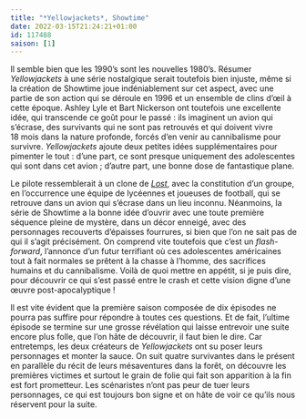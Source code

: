 ```yaml
---
title: "*Yellowjackets*, Showtime"
date: 2022-03-15T21:24:21+01:00
id: 117488 
saison: [1]
---
```


Il semble bien que les 1990’s sont les nouvelles 1980’s. Résumer *Yellowjackets* à une série nostalgique serait toutefois bien injuste, même si la création de Showtime joue indéniablement sur cet aspect, avec une partie de son action qui se déroule en 1996 et un ensemble de clins d’œil à cette époque. Ashley Lyle et Bart Nickerson ont toutefois une excellente idée, qui transcende ce goût pour le passé : ils imaginent un avion qui s’écrase, des survivants qui ne sont pas retrouvés et qui doivent vivre 18 mois dans la nature profonde, forcés d’en venir au cannibalisme pour survivre. *Yellowjackets* ajoute deux petites idées supplémentaires pour pimenter le tout : d’une part, ce sont presque uniquement des adolescentes qui sont dans cet avion ; d’autre part, une bonne dose de fantastique plane.

Le pilote ressemblerait à un clone de *[Lost](https://voiretmanger.fr/lost-liebern-abrams-lindelof-abc/)*, avec la constitution d’un groupe, en l’occurrence une équipe de lycéennes et joueuses de football, qui se retrouve dans un avion qui s’écrase dans un lieu inconnu. Néanmoins, la série de Showtime a la bonne idée d’ouvrir avec une toute première séquence pleine de mystère, dans un décor enneigé, avec des personnages recouverts d’épaisses fourrures, si bien que l’on ne sait pas de qui il s’agit précisément. On comprend vite toutefois que c’est un *flash-forward*, l’annonce d’un futur terrifiant où ces adolescentes américaines tout à fait normales se prêtent à la chasse à l’homme, des sacrifices humains et du cannibalisme. Voilà de quoi mettre en appétit, si je puis dire, pour découvrir ce qui s’est passé entre le crash et cette vision digne d’une œuvre post-apocalyptique !

Il est vite évident que la première saison composée de dix épisodes ne pourra pas suffire pour répondre à toutes ces questions. Et de fait, l’ultime épisode se termine sur une grosse révélation qui laisse entrevoir une suite encore plus folle, que l’on hâte de découvrir, il faut bien le dire. Car entretemps, les deux créateurs de *Yellowjackets* ont su poser leurs personnages et monter la sauce. On suit quatre survivantes dans le présent en parallèle du récit de leurs mésaventures dans la forêt, on découvre les premières victimes et surtout le grain de folie qui fait son apparition à la fin est fort prometteur. Les scénaristes n’ont pas peur de tuer leurs personnages, ce qui est toujours bon signe et on hâte de voir ce qu’ils nous réservent pour la suite.
